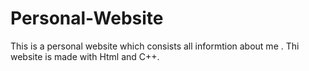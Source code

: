 # Personal-Website
This is a personal website which consists all informtion about me . Thi website is made with Html and C++.

